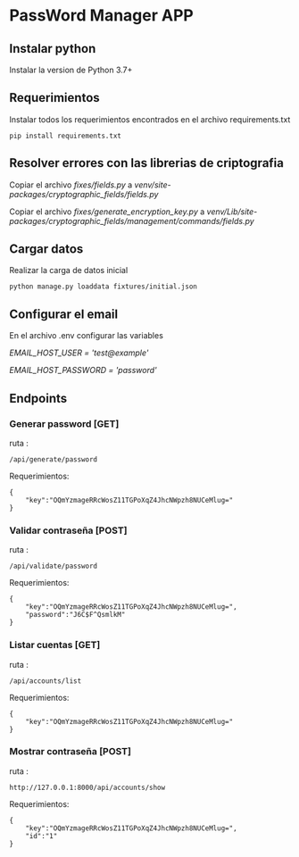 # PassWord Manager APP


## Instalar python

Instalar la version de Python 3.7+

## Requerimientos
Instalar todos los requerimientos encontrados en el archivo requirements.txt

```
pip install requirements.txt
```


## Resolver errores con las librerias de criptografia
Copiar el archivo *fixes/fields.py* a *venv/site-packages/cryptographic_fields/fields.py*


Copiar el archivo *fixes/generate_encryption_key.py* a *venv/Lib/site-packages/cryptographic_fields/management/commands/fields.py*


## Cargar datos

Realizar la carga de datos inicial

```
python manage.py loaddata fixtures/initial.json
```

## Configurar el email

En el archivo .env configurar las variables


*EMAIL_HOST_USER =  'test@example'*


*EMAIL_HOST_PASSWORD = 'password'*

## Endpoints

### Generar password  [GET]

ruta : 
```
/api/generate/password
```

Requerimientos:
```
{
	"key":"OQmYzmageRRcWosZ11TGPoXqZ4JhcNWpzh8NUCeMlug="
}
```

### Validar contraseña [POST]

ruta : 
```
/api/validate/password
```

Requerimientos:
```
{
	"key":"OQmYzmageRRcWosZ11TGPoXqZ4JhcNWpzh8NUCeMlug=",
	"password":"J6C$F^QsmlkM"
}
```

### Listar cuentas [GET]

ruta : 
```
/api/accounts/list
```

Requerimientos:
```
{
	"key":"OQmYzmageRRcWosZ11TGPoXqZ4JhcNWpzh8NUCeMlug="
}
```


### Mostrar contraseña [POST]

ruta : 
```
http://127.0.0.1:8000/api/accounts/show
```

Requerimientos:
```
{
	"key":"OQmYzmageRRcWosZ11TGPoXqZ4JhcNWpzh8NUCeMlug=",
	"id":"1"
}
```

